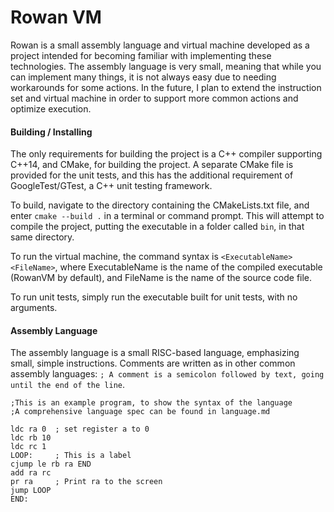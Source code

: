 # Rowan VM

Rowan is a small assembly language and virtual machine developed as a project intended for becoming familiar with implementing these technologies. The assembly language is very small, meaning that while you can implement many things, it is not always easy due to needing workarounds for some actions. In the future, I plan to extend the instruction set and virtual machine in order to support more common actions and optimize execution. 

#### Building / Installing

The only requirements for building the project is a C++ compiler supporting C++14, and CMake, for building the project. A separate CMake file is provided for the unit tests, and this has the additional requirement of GoogleTest/GTest, a C++ unit testing framework. 

To build, navigate to the directory containing the CMakeLists.txt file, and enter `cmake --build .` in a terminal or command prompt. This will attempt to compile the project, putting the executable in a folder called `bin`, in that same directory.

To run the virtual machine, the command syntax is `<ExecutableName> <FileName>`, where ExecutableName is the name of the compiled executable (RowanVM by default), and FileName is the name of the source code file.

To run unit tests, simply run the executable built for unit tests, with no arguments.

#### Assembly Language

The assembly language is a small RISC-based language, emphasizing small, simple instructions. Comments are written as in other common assembly languages: `; A comment is a semicolon followed by text, going until the end of the line`.

```
;This is an example program, to show the syntax of the language
;A comprehensive language spec can be found in language.md

ldc ra 0  ; set register a to 0
ldc rb 10
ldc rc 1
LOOP:     ; This is a label
cjump le rb ra END
add ra rc
pr ra     ; Print ra to the screen
jump LOOP
END:
```

